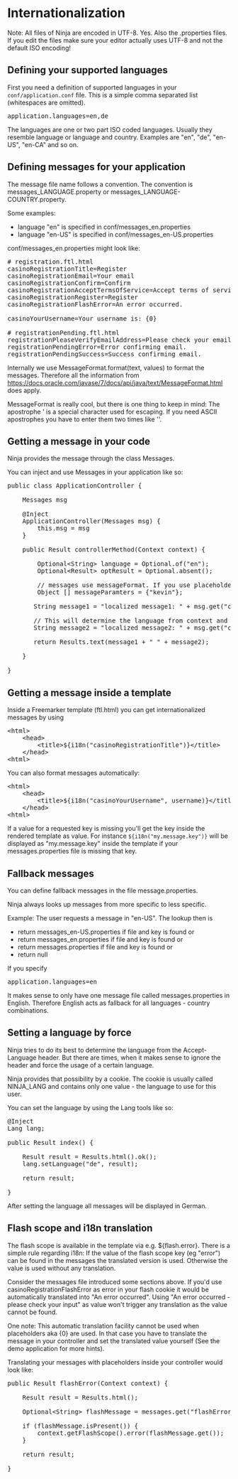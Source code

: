 Internationalization
====================

Note: All files of Ninja are encoded in UTF-8. Yes. Also the .properties files.
If you edit the files make sure your editor actually uses UTF-8 and not the default
ISO encoding!


Defining your supported languages
----------------------------------

First you need a definition of supported languages in your <code>conf/application.conf</code> file.
This is a simple comma separated list (whitespaces are omitted).

<pre class="prettyprint">
application.languages=en,de
</pre>

The languages are one or two part ISO coded languages. Usually they resemble language or language and country.
Examples are "en", "de", "en-US", "en-CA" and so on.


Defining messages for your application
------------------------------------

The message file name follows a convention. 
The convention is messages_LANGUAGE.property or messages_LANGUAGE-COUNTRY.property.

Some examples:

 * language "en" is specified in conf/messages_en.properties
 * language "en-US" is specified in conf/messages_en-US.properties
 
 
conf/messages_en.properties might look like:

<pre class="prettyprint">
# registration.ftl.html
casinoRegistrationTitle=Register
casinoRegistrationEmail=Your email
casinoRegistrationConfirm=Confirm
casinoRegistrationAcceptTermsOfService=Accept terms of service          
casinoRegistrationRegister=Register
casinoRegistrationFlashError=An error occurred.

casinoYourUsername=Your username is: {0}

# registrationPending.ftl.html
registrationPleaseVerifyEmailAddress=Please check your email inbox to verify your account.
registrationPendingError=Error confirming email.
registrationPendingSuccess=Success confirming email.  
</pre>


Internally we use MessageFormat.format(text, values) to format the messages. Therefore 
all the information from https://docs.oracle.com/javase/7/docs/api/java/text/MessageFormat.html does apply.

<div class="alert alert-info">
MessageFormat is really cool, but there is one thing to keep in mind:
The apostrophe ' is a special character used for escaping. If you need ASCII apostrophes
you have to enter them two times like ''.
</div>


Getting a message in your code
----------------------------------

Ninja provides the message through the class Messages.

You can inject and use Messages in your application like so:

<pre class="prettyprint">
public class ApplicationController {

    Messages msg

    @Inject
    ApplicationController(Messages msg) {
        this.msg = msg
    }

    public Result controllerMethod(Context context) {

        Optional&lt;String&gt; language = Optional.of(&quot;en&quot;);
        Optional&lt;Result&gt; optResult = Optional.absent();

        // messages use messageFormat. If you use placeholders, messages can format them for you.
        Object [] messageParamters = {&quot;kevin&quot;};

       String message1 = &quot;localized message1: &quot; + msg.get(&quot;casinoRegistrationTitle&quot;, language);

       // This will determine the language from context and result:
       String message2 = &quot;localized message2: &quot; + msg.get(&quot;casinoYourUsername&quot;, context, optResult, messageParamters);

       return Results.text(message1 + &quot; &quot; + message2);

    }

}
</pre>

Getting a message inside a template
-----------------------------------

Inside a Freemarker template (ftl.html) you can get internationalized messages by using

<pre class="prettyprint">
&lt;html&gt;
    &lt;head&gt;
        &lt;title&gt;${i18n(&quot;casinoRegistrationTitle&quot;)}&lt;/title&gt;
    &lt;/head&gt;
&lt;html&gt;
</pre>

You can also format messages automatically:

<pre class="prettyprint">
&lt;html&gt;
    &lt;head&gt;
        &lt;title&gt;${i18n(&quot;casinoYourUsername&quot;, username)}&lt;/title&gt;
    &lt;/head&gt;
&lt;html&gt;
</pre>


<div class="alert alert-info">
If a value for a requested key is missing you'll get the key inside the rendered
template as value. For instance <code>${i18n(&quot;my.message.key&quot;)}</code>
will be displayed as "my.message.key" inside the template if your messages.properties
file is missing that key.
</div>


Fallback messages
-----------------

You can define fallback messages in the file message.properties.

Ninja always looks up messages from more specific to less specific.

Example: The user requests a message in "en-US". The lookup then is
 
 * return messages_en-US.properties if file and key is found or
 * return messages_en.properties if file and key is found or
 * return messages.properties if file and key is found or
 * return null
 
If you specify

<pre class="prettyprint">
application.languages=en
</pre>

It makes sense to only have one message file called messages.properties in English. Therefore
English acts as fallback for all languages - country combinations.



Setting a language by force
---------------------------

Ninja tries to do its best to determine the language from the Accept-Language header.
But there are times, when it makes sense to ignore the header and force the
usage of a certain language.

Ninja provides that possibility by a cookie. The cookie is usually called
NINJA_LANG and contains only one value - the language to use for this user.

You can set the language by using the Lang tools like so:

<pre class="prettyprint">
@Inject
Lang lang;

public Result index() {

    Result result = Results.html().ok();
    lang.setLanguage("de", result);

    return result;

}
</pre>

After setting the language all messages will be displayed in German.



Flash scope and i18n translation
--------------------------------

The flash scope is available in the template via e.g. ${flash.error}. There is a simple rule regarding i18n:
If the value of the flash scope key (eg "error") can be found in the messages the translated version is used.
Otherwise the value is used without any translation.

Consider the messages file introduced some sections above. If you'd use casinoRegistrationFlashError 
as error in your flash cookie it would be automatically translated into "An error occurred".
Using "An error occurred - please check your input" as value won't trigger any translation as the value cannot
be found.

One note: This automatic translation facility cannot be used when placeholders aka {0} are used. In that
case you have to translate the message in your controller and set the translated value yourself (See the demo application
for more hints).

Translating your messages with placeholders inside your controller would look like:

<pre class="prettyprint">
public Result flashError(Context context) {

    Result result = Results.html();

    Optional&lt;String&gt; flashMessage = messages.get(&quot;flashError&quot;, context, Optional.of(result), &quot;PLACEHOLDER&quot;);

    if (flashMessage.isPresent()) {
        context.getFlashScope().error(flashMessage.get());
    }

    return result;

}
</pre>



